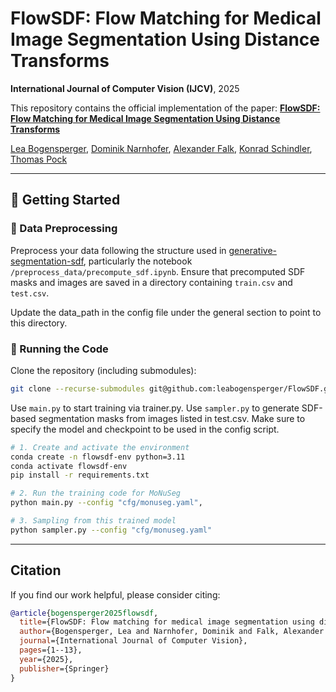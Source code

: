 # FlowSDF: Flow Matching for Medical Image Segmentation Using Distance Transforms

**International Journal of Computer Vision (IJCV)**, 2025

This repository contains the official implementation of the paper:
[**FlowSDF: Flow Matching for Medical Image Segmentation Using Distance Transforms**](https://link.springer.com/article/10.1007/s11263-025-02373-y)

[Lea Bogensperger](https://leabogensperger.github.io), [Dominik Narnhofer](https://scholar.google.com/citations?user=tFx8AhkAAAAJ&hl=en), [Alexander Falk](https://scholar.google.com/citations?user=kdzT5mgAAAAJ&hl=en&oi=ao), [Konrad Schindler](https://scholar.google.com/citations?user=FZuNgqIAAAAJ&hl=en&oi=ao), [Thomas Pock](https://scholar.google.com/citations?user=FwNaHxQAAAAJ&hl=en&oi=ao)

---

## 🔧 Getting Started

### 📁 Data Preprocessing
Preprocess your data following the structure used in [generative-segmentation-sdf](https://github.com/leabogensperger/generative-segmentation-sdf), particularly the notebook `/preprocess_data/precompute_sdf.ipynb`.
Ensure that precomputed SDF masks and images are saved in a directory containing `train.csv` and `test.csv`.

Update the data_path in the config file under the general section to point to this directory.



### 🚀 Running the Code
Clone the repository (including submodules):
```bash
git clone --recurse-submodules git@github.com:leabogensperger/FlowSDF.git
```

Use `main.py` to start training via trainer.py.
Use `sampler.py` to generate SDF-based segmentation masks from images listed in test.csv.
Make sure to specify the model and checkpoint to be used in the config script.

```bash
# 1. Create and activate the environment
conda create -n flowsdf-env python=3.11
conda activate flowsdf-env
pip install -r requirements.txt

# 2. Run the training code for MoNuSeg
python main.py --config "cfg/monuseg.yaml",

# 3. Sampling from this trained model 
python sampler.py --config "cfg/monuseg.yaml"

```

---

## Citation

If you find our work helpful, please consider citing:

```bibtex
@article{bogensperger2025flowsdf,
  title={FlowSDF: Flow matching for medical image segmentation using distance transforms},
  author={Bogensperger, Lea and Narnhofer, Dominik and Falk, Alexander and Schindler, Konrad and Pock, Thomas},
  journal={International Journal of Computer Vision},
  pages={1--13},
  year={2025},
  publisher={Springer}
}
